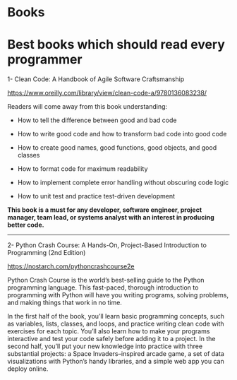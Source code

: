 # Books

# Best books which should read every programmer

1- Clean Code: A Handbook of Agile Software Craftsmanship

https://www.oreilly.com/library/view/clean-code-a/9780136083238/

Readers will come away from this book understanding:

- How to tell the difference between good and bad code

- How to write good code and how to transform bad code into good code

- How to create good names, good functions, good objects, and good classes

- How to format code for maximum readability

- How to implement complete error handling without obscuring code logic

- How to unit test and practice test-driven development

**This book is a must for any developer, software engineer, project manager, team lead, or systems analyst with an interest in producing better code.**

-----------------------------------------------------------------------------------------------

2- Python Crash Course: A Hands-On, Project-Based Introduction to Programming (2nd Edition)

https://nostarch.com/pythoncrashcourse2e

Python Crash Course is the world’s best-selling guide to the Python programming language. This fast-paced, thorough introduction to programming with Python will have you writing programs, solving problems, and making things that work in no time.

In the first half of the book, you’ll learn basic programming concepts, such as variables, lists, classes, and loops, and practice writing clean code with exercises for each topic. You’ll also learn how to make your programs interactive and test your code safely before adding it to a project. In the second half, you’ll put your new knowledge into practice with three substantial projects: a Space Invaders–inspired arcade game, a set of data visualizations with Python’s handy libraries, and a simple web app you can deploy online.

